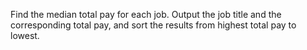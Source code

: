 Find the median total pay for each job. 
Output the job title and the corresponding total pay, and sort the results from highest total pay to lowest.